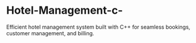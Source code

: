 # Hotel-Management-c-
Efficient hotel management system built with C++ for seamless bookings, customer management, and billing.
